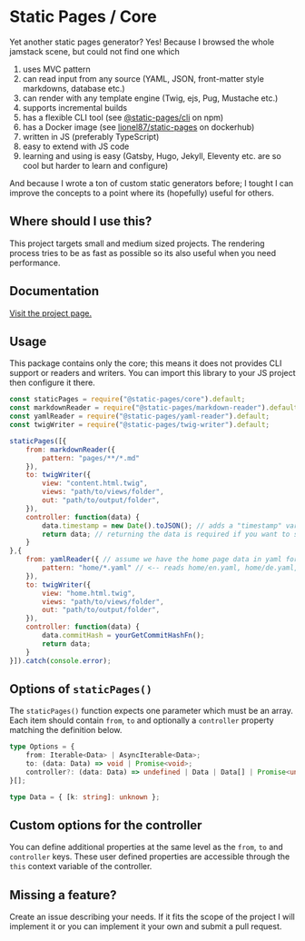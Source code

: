 # Static Pages / Core

Yet another static pages generator?
Yes! Because I browsed the whole jamstack scene, but could not find one which
1. uses MVC pattern
2. can read input from any source (YAML, JSON, front-matter style markdowns, database etc.)
3. can render with any template engine (Twig, ejs, Pug, Mustache etc.)
4. supports incremental builds
5. has a flexible CLI tool (see [@static-pages/cli](https://www.npmjs.com/package/@static-pages/cli) on npm)
6. has a Docker image (see [lionel87/static-pages](https://hub.docker.com/repository/docker/lionel87/php-docker) on dockerhub)
7. written in JS (preferably TypeScript)
8. easy to extend with JS code
9. learning and using is easy (Gatsby, Hugo, Jekyll, Eleventy etc. are so cool but harder to learn and configure)

And because I wrote a ton of custom static generators before; I tought I can improve the concepts to a point where its (hopefully) useful for others.

## Where should I use this?
This project targets small and medium sized projects. The rendering process tries to be as fast as possible so its also useful when you need performance.

## Documentation
[Visit the project page.](https://staticpagesjs.github.io/)

## Usage
This package contains only the core; this means it does not provides CLI support or readers and writers. You can import this library to your JS project then configure it there.

```js
const staticPages = require("@static-pages/core").default;
const markdownReader = require("@static-pages/markdown-reader").default;
const yamlReader = require("@static-pages/yaml-reader").default;
const twigWriter = require("@static-pages/twig-writer").default;

staticPages([{
    from: markdownReader({
        pattern: "pages/**/*.md"
    }),
    to: twigWriter({
        view: "content.html.twig",
        views: "path/to/views/folder",
        out: "path/to/output/folder",
    }),
    controller: function(data) {
        data.timestamp = new Date().toJSON(); // adds a "timestamp" variable
        return data; // returning the data is required if you want to send it to the renderer
    }
},{
    from: yamlReader({ // assume we have the home page data in yaml format.
        pattern: "home/*.yaml" // <-- reads home/en.yaml, home/de.yaml, home/fr.yaml etc.
    }),
    to: twigWriter({
        view: "home.html.twig",
        views: "path/to/views/folder",
        out: "path/to/output/folder",
    }),
    controller: function(data) {
        data.commitHash = yourGetCommitHashFn();
        return data;
    }
}]).catch(console.error);
```

## Options of `staticPages()`
The `staticPages()` function expects one parameter which must be an array.
Each item should contain `from`, `to` and optionally a `controller` property matching the definition below.

```ts
type Options = {
    from: Iterable<Data> | AsyncIterable<Data>;
    to: (data: Data) => void | Promise<void>;
    controller?: (data: Data) => undefined | Data | Data[] | Promise<undefined | Data | Data[]>;
}[];

type Data = { [k: string]: unknown };
```

## Custom options for the controller
You can define additional properties at the same level as the `from`, `to` and `controller` keys.
These user defined properties are accessible through the `this` context variable of the controller.

## Missing a feature?
Create an issue describing your needs. If it fits the scope of the project I will implement it or you can implement it your own and submit a pull request.
